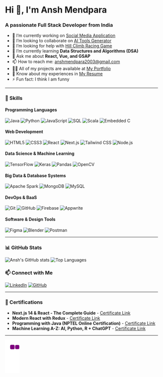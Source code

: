 # Hi 👋, I'm Ansh Mendpara
### A passionate Full Stack Developer from India

- 🔭 I’m currently working on [Social Media Application](https://lasgram.vercel.app/)
- 👯 I’m looking to collaborate on [AI Tools Generator](https://ai-bot-la.vercel.app/)
- 🤝 I’m looking for help with [Hill Climb Racing Game](https://github.com/anshmendpara-13/Hill_Climb_Racing_with_ML)
- 🌱 I’m currently learning **Data Structures and Algorithms (DSA)**
- 💬 Ask me about **React, Vue, and GSAP**
- 📫 How to reach me: anshmendpara2003@gmail.com
- 👨‍💻 All of my projects are available at [My Portfolio](https://portfolio-collage-amber.vercel.app/)
- 📄 Know about my experiences in [My Resume](resume-link)
- ⚡ Fun fact: I think I am funny

---

### 🚀 Skills

#### Programming Languages
![Java](https://img.shields.io/badge/Java-%23ED8B00.svg?style=flat&logo=java&logoColor=white)
![Python](https://img.shields.io/badge/Python-3670A0?style=flat&logo=python&logoColor=ffdd54)
![JavaScript](https://img.shields.io/badge/JavaScript-%23323330.svg?style=flat&logo=javascript&logoColor=%23F7DF1E)
![SQL](https://img.shields.io/badge/SQL-%23316192.svg?style=flat&logo=postgresql&logoColor=white)
![Scala](https://img.shields.io/badge/Scala-%23DC322F.svg?style=flat&logo=scala&logoColor=white)
![Embedded C](https://img.shields.io/badge/EmbeddedC-%2300599C.svg?style=flat&logo=c&logoColor=white)

#### Web Development
![HTML5](https://img.shields.io/badge/HTML5-%23E34F26.svg?style=flat&logo=html5&logoColor=white)
![CSS3](https://img.shields.io/badge/CSS3-%231572B6.svg?style=flat&logo=css3&logoColor=white)
![React](https://img.shields.io/badge/React-%2320232a.svg?style=flat&logo=react&logoColor=%2361DAFB)
![Next.js](https://img.shields.io/badge/Next.js-%23000000.svg?style=flat&logo=nextdotjs&logoColor=white)
![Tailwind CSS](https://img.shields.io/badge/TailwindCSS-%2338B2AC.svg?style=flat&logo=tailwind-css&logoColor=white)
![Node.js](https://img.shields.io/badge/Node.js-%2343853D.svg?style=flat&logo=node.js&logoColor=white)

#### Data Science & Machine Learning
![TensorFlow](https://img.shields.io/badge/TensorFlow-%23FF6F00.svg?style=flat&logo=tensorflow&logoColor=white)
![Keras](https://img.shields.io/badge/Keras-%23D00000.svg?style=flat&logo=keras&logoColor=white)
![Pandas](https://img.shields.io/badge/Pandas-%23150458.svg?style=flat&logo=pandas&logoColor=white)
![OpenCV](https://img.shields.io/badge/OpenCV-%23white.svg?style=flat&logo=opencv&logoColor=white)

#### Big Data & Database Systems
![Apache Spark](https://img.shields.io/badge/Apache%20Spark-%23E25A1C.svg?style=flat&logo=apachespark&logoColor=white)
![MongoDB](https://img.shields.io/badge/MongoDB-%234ea94b.svg?style=flat&logo=mongodb&logoColor=white)
![MySQL](https://img.shields.io/badge/MySQL-%2300f.svg?style=flat&logo=mysql&logoColor=white)

#### DevOps & BaaS
![Git](https://img.shields.io/badge/Git-%23F05033.svg?style=flat&logo=git&logoColor=white)
![GitHub](https://img.shields.io/badge/GitHub-%23181717.svg?style=flat&logo=github&logoColor=white)
![Firebase](https://img.shields.io/badge/Firebase-%23FFCA28.svg?style=flat&logo=firebase&logoColor=white)
![Appwrite](https://img.shields.io/badge/Appwrite-%23F02E65.svg?style=flat&logo=appwrite&logoColor=white)

#### Software & Design Tools
![Figma](https://img.shields.io/badge/Figma-%23F24E1E.svg?style=flat&logo=figma&logoColor=white)
![Blender](https://img.shields.io/badge/Blender-%23F5792A.svg?style=flat&logo=blender&logoColor=white)
![Postman](https://img.shields.io/badge/Postman-%23FF6C37.svg?style=flat&logo=postman&logoColor=white)

---

### 📊 GitHub Stats

![Ansh's GitHub stats](https://github-readme-stats.vercel.app/api?username=anshmendpara-13&show_icons=true&theme=radical)
![Top Languages](https://github-readme-stats.vercel.app/api/top-langs/?username=anshmendpara-13&layout=compact&theme=radical)

### 📫 Connect with Me
[![LinkedIn](https://img.shields.io/badge/LinkedIn-%230077B5.svg?style=flat&logo=linkedin&logoColor=white)](https://linkedin.com/in/ansh-mendpara-8bb599236)
[![GitHub](https://img.shields.io/badge/GitHub-%23181717.svg?style=flat&logo=github&logoColor=white)](https://github.com/anshmendpara-13)

---

### 🔖 Certifications
- **Next.js 14 & React - The Complete Guide** - [Certificate Link](https://drive.google.com/file/d/1An6SsRk-2zoRUiQqeTAJsMZAuYrTT-wa/view?usp=sharing)
- **Modern React with Redux** - [Certificate Link](https://drive.google.com/file/d/1orFHsE2hu6i4Djrz8AZqpP70ydIlEoGp/view?usp=sharing)
- **Programming with Java (NPTEL Online Certification)** - [Certificate Link](https://drive.google.com/file/d/1zzjGJ9zGA_CXS4MPo2HGgj-hAviYG_vC/view?usp=sharing)
- **Machine Learning A-Z: AI, Python, R + ChatGPT** - [Certificate Link](https://drive.google.com/file/d/1QCG-u4aIqwY67hLAZeRLT0acTvm9kQYs/view?usp=sharing)

---

![snake gif](https://github.com/anshmendpara-13/anshmendpara-13/blob/output/github-contribution-grid-snake.gif)
